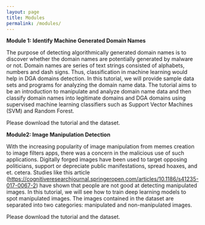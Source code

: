 ```yaml
---
layout: page
title: Modules
permalink: /modules/
---
```

**Module 1:  Identify Machine Generated Domain Names**

The purpose of detecting algorithmically generated domain names is to discover whether the domain names are potentially generated by malware or not. Domain names are series of text strings consisted of alphabets, numbers and dash signs. Thus, classification in machine learning would help in DGA domains detection. In this tutorial, we will provide sample data sets and programs for analyzing the domain name data. The tutorial aims to be an introduction to manipulate and analyze domain name data and then classify domain names into legitimate domains and DGA domains using supervised machine learning classifiers such as Support Vector Machines (SVM) and Random Forest. 

Please download the tutorial and the dataset.





**Module2:  Image Manipulation Detection**

With the increasing popularity of image manipulation from memes creation to image filters apps, there was a concern in the malicious use of such applications. Digitally forged images have been used to target opposing politicians, support or depreciate public manifestations, spread hoaxes, and et. cetera.
Studies like this article (https://cognitiveresearchjournal.springeropen.com/articles/10.1186/s41235-017-0067-2) have shown that people are not good at detecting manipulated images. In this tutorial, we will see how to train deep learning models to spot manipulated images.
The images contained in the dataset are separated into two categories: manipulated and non-manipulated images.

Please download the tutorial and the dataset.

